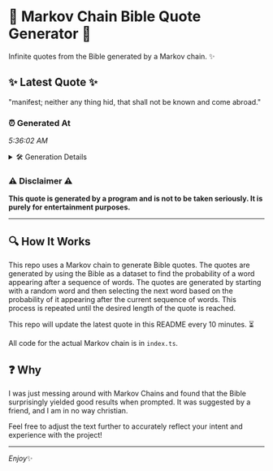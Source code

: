 # 📖 Markov Chain Bible Quote Generator 📖

Infinite quotes from the Bible generated by a Markov chain. ✨

## ✨ Latest Quote ✨
"manifest; neither any thing hid, that shall not be known and come abroad."

### ⏰ Generated At
*5:36:02 AM*

<details>
    <summary>🛠️ Generation Details</summary>
    <p>
        <strong>🌱 Seed:</strong> manifest;<br>
        <strong>🔄 Iterations:</strong> 12<br>
        <strong>📜 Context History:</strong><br>[ manifest; ]: neither<br>[ manifest;, neither ]: any<br>[ manifest;, neither, any ]: thing<br>[ manifest;, neither, any, thing ]: hid,<br>[ manifest;, neither, any, thing, hid, ]: that<br>[ manifest;, neither, any, thing, hid,, that ]: shall<br>[ neither, any, thing, hid,, that, shall ]: not<br>[ any, thing, hid,, that, shall, not ]: be<br>[ thing, hid,, that, shall, not, be ]: known<br>[ hid,, that, shall, not, be, known ]: and<br>[ that, shall, not, be, known, and ]: come<br>[ shall, not, be, known, and, come ]: abroad.<br>
    </p>
</details>

### ⚠️ Disclaimer ⚠️
**This quote is generated by a program and is not to be taken seriously. It is purely for entertainment purposes.**

---

## 🔍 How It Works

This repo uses a Markov chain to generate Bible quotes. The quotes are generated by using the Bible as a dataset to find the probability of a word appearing after a sequence of words. The quotes are generated by starting with a random word and then selecting the next word based on the probability of it appearing after the current sequence of words. This process is repeated until the desired length of the quote is reached.

This repo will update the latest quote in this README every 10 minutes. ⏳

All code for the actual Markov chain is in `index.ts`.

## ❓ Why

I was just messing around with Markov Chains and found that the Bible surprisingly yielded good results when prompted. 
It was suggested by a friend, and I am in no way christian.

Feel free to adjust the text further to accurately reflect your intent and experience with the project!

---

*Enjoy*✨

